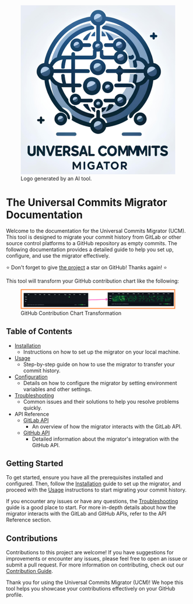 <figure>
  <img class="thumbnail" src="assets/logo.jpg" alt="Universal Commits Migrator (UCM)">
  <figcaption class="image-caption">Logo generated by an AI tool.</figcaption>
</figure>

# The Universal Commits Migrator Documentation

Welcome to the documentation for the Universal Commits Migrator (UCM). This tool is designed to migrate your commit history from GitLab or other source control platforms to a GitHub repository as empty commits. The following documentation provides a detailed guide to help you set up, configure, and use the migrator effectively.

⭐ Don't forget to give [the project](https://github.com/AhmedRaafat14/universal-commits-migrator) a star on GitHub! Thanks again! ⭐

This tool will transform your GitHub contribution chart like the following:

<figure>
  <img class="image" src="assets/github-contribution-changes.png">
  <figcaption class="image-caption">GitHub Contribution Chart Transformation</figcaption>
</figure>

## Table of Contents

- [Installation](./installation/installation.md)
    - Instructions on how to set up the migrator on your local machine.
- [Usage](./usage/usage.md)
    - Step-by-step guide on how to use the migrator to transfer your commit history.
- [Configuration](./configuration/configuration.md)
    - Details on how to configure the migrator by setting environment variables and other settings.
- [Troubleshooting](./troubleshooting/troubleshooting.md)
    - Common issues and their solutions to help you resolve problems quickly.
- API Reference
    - [GitLab API](./api/gitlab/gitlab.md)
        - An overview of how the migrator interacts with the GitLab API.
    - [GitHub API](./api/github/github.md)
        - Detailed information about the migrator's integration with the GitHub API.

## Getting Started

To get started, ensure you have all the prerequisites installed and configured. Then, follow the [Installation](./installation/installation.md) guide to set up the migrator, and proceed with the [Usage](./usage/usage.md) instructions to start migrating your commit history.

If you encounter any issues or have any questions, the [Troubleshooting](./troubleshooting/troubleshooting.md) guide is a good place to start. For more in-depth details about how the migrator interacts with the GitLab and GitHub APIs, refer to the API Reference section.

## Contributions

Contributions to this project are welcome! If you have suggestions for improvements or encounter any issues, please feel free to open an issue or submit a pull request. For more information on contributing, check out our [Contribution Guide](./contributing/contributing.md).

Thank you for using the Universal Commits Migrator (UCM)! We hope this tool helps you showcase your contributions effectively on your GitHub profile.